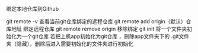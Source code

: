 绑定本地仓库到Github

git remote -v 查看当前git仓库绑定的远程仓库
git remote add origin（默认）仓库地址  绑定远程仓库
git remote remove origin   移除绑定
git init 将一个文件夹初始化为一个git仓库
若把上机app初始化为git仓库 ，删除app文件夹下的 .git文件夹（隐藏），删除后进入需要初始化的文件夹进行初始化
